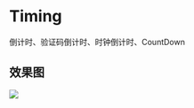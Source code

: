 # Timing
倒计时、验证码倒计时、时钟倒计时、CountDown

## 效果图 
![](https://github.com/yannecer/Timing/blob/master/app/timing.png)
